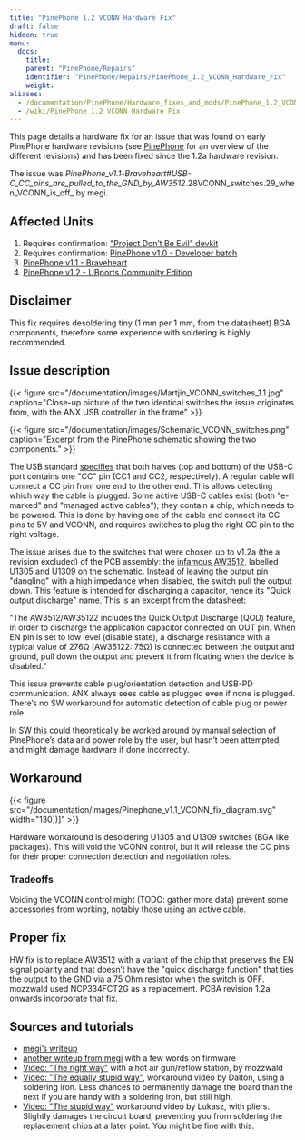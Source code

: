 ```yaml
---
title: "PinePhone 1.2 VCONN Hardware Fix"
draft: false
hidden: true
menu:
  docs:
    title:
    parent: "PinePhone/Repairs"
    identifier: "PinePhone/Repairs/PinePhone_1.2_VCONN_Hardware_Fix"
    weight:
aliases:
  - /documentation/PinePhone/Hardware_fixes_and_mods/PinePhone_1.2_VCONN_Hardware_Fix/
  - /wiki/PinePhone_1.2_VCONN_Hardware_Fix
---
```


This page details a hardware fix for an issue that was found on early PinePhone hardware revisions (see [PinePhone](/documentation/PinePhone/Revisions/) for an overview of the different revisions) and has been fixed since the 1.2a hardware revision.

The issue was _PinePhone_v1.1_-_Braveheart#USB-C_CC_pins_are_pulled_to_the_GND_by_AW3512_.28VCONN_switches.29_when_VCONN_is_off_ by megi.

## Affected Units

1. Requires confirmation: ["Project Don’t Be Evil" devkit](/documentation/PinePhone/Revisions/Project_Dont_be_evil)
2. Requires confirmation: [PinePhone v1.0 - Developer batch](/documentation/PinePhone/Revisions/PinePhone_v1.0_-Dev)
3. [PinePhone v1.1 - Braveheart](/documentation/PinePhone/Revisions/PinePhone_v1.1_-_Braveheart)
4. [PinePhone v1.2 - UBports Community Edition](/documentation/PinePhone/Revisions/PinePhone_v1.2)

## Disclaimer

This fix requires desoldering tiny (1 mm per 1 mm, from the datasheet) BGA components, therefore some experience with soldering is highly recommended.

## Issue description

{{< figure src="/documentation/images/Martjin_VCONN_switches_1.1.jpg" caption="Close-up picture of the two identical switches the issue originates from, with the ANX USB controller in the frame" >}}

{{< figure src="/documentation/images/Schematic_VCONN_switches.png" caption="Excerpt from the PinePhone schematic showing the two components." >}}

The USB standard [specifies](https://microchipdeveloper.com/usb:tc-pins) that both halves (top and bottom) of the USB-C port contains one "CC" pin (CC1 and CC2, respectively). A regular cable will connect a CC pin from one end to the other end. This allows detecting which way the cable is plugged. Some active USB-C cables exist (both "e-marked" and "managed active cables"); they contain a chip, which needs to be powered. This is done by having one of the cable end connect its CC pins to 5V and VCONN, and requires switches to plug the right CC pin to the right voltage.

The issue arises due to the switches that were chosen up to v1.2a (the a revision excluded) of the PCB assembly: the [infamous AW3512](https://www.awinic.com/cn/index/pageview/catid/122/id/2.html), labelled U1305 and U1309 on the schematic. Instead of leaving the output pin "dangling" with a high impedance when disabled, the switch pull the output down. This feature is intended for discharging a capacitor, hence its "Quick output discharge" name. This is an excerpt from the datasheet:

"The AW3512/AW35122 includes the Quick Output Discharge (QOD) feature, in order to discharge the application capacitor connected on OUT pin. When EN pin is set to low level (disable state), a discharge resistance with a typical value of 276Ω (AW35122: 75Ω) is connected between the output and ground, pull down the output and prevent it from floating when the device is disabled."

This issue prevents cable plug/orientation detection and USB-PD communication. ANX always sees cable as plugged even if none is plugged. There’s no SW workaround for automatic detection of cable plug or power role.

In SW this could theoretically be worked around by manual selection of PinePhone’s data and power role by the user, but hasn’t been attempted, and might damage hardware if done incorrectly.

## Workaround

{{< figure src="/documentation/images/Pinephone_v1.1_VCONN_fix_diagram.svg" width="130])]" >}}

Hardware workaround is desoldering U1305 and U1309 switches (BGA like packages). This will void the VCONN control, but it will release the CC pins for their proper connection detection and negotiation roles.

### Tradeoffs

Voiding the VCONN control might (TODO: gather more data) prevent some accessories from working, notably those using an active cable.

## Proper fix

HW fix is to replace AW3512 with a variant of the chip that preserves the EN signal polarity and that doesn’t have the "quick discharge function" that ties the output to the GND via a 75 Ohm resistor when the switch is OFF. mozzwald used NCP334FCT2G as a replacement. PCBA revision 1.2a onwards incorporate that fix.

## Sources and tutorials

* [megi’s writeup](https://xnux.eu/devices/pp-usbc-fix.jpg)
* [another writeup from megi](https://xnux.eu/devices/feature/anx7688.html) with a few words on firmware
* [Video: "The right way"](https://www.youtube.com/watch?v=xf8OJtjNWUM) with a hot air gun/reflow station, by mozzwald
* [Video: "The equally stupid way"](https://www.youtube.com/watch?v=ZqOb45N2sMc), workaround video by Dalton, using a soldering iron. Less chances to permanently damage the board than the next if you are handy with a soldering iron, but still high.
* [Video: "The stupid way"](https://www.youtube.com/watch?v=j3jc7Mvn9Eo) workaround video by Lukasz, with pliers. Slightly damages the circuit board, preventing you from soldering the replacement chips at a later point. You might be fine with this.
